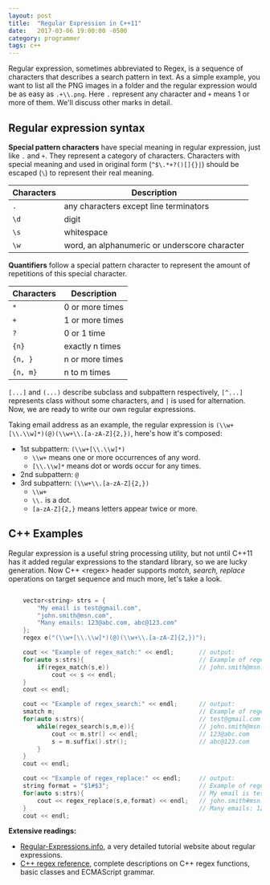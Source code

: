 ```yaml
---
layout: post
title:  "Regular Expression in C++11"
date:   2017-03-06 19:00:00 -0500
category: programmer
tags: c++
---
```


Regular expression, sometimes abbreviated to Regex, is a sequence of characters that describes a search pattern in text. As a simple example, you want to list all the PNG images in a folder and the regular expression would be as easy as `.+\\.png`. Here `.` represent any character and `+` means 1 or more of them. We'll discuss other marks in detail.

## Regular expression syntax

**Special pattern characters** have special meaning in regular expression, just like `.` and `+`. They represent a category of characters. Characters with special meaning and used in original form (`^$\.*+?()[]{}|`) should be escaped (`\`) to represent their real meaning.

| Characters | Description |
| --- | --- |
| `.` | any characters except line terminators |
| `\d` | digit |
| `\s` | whitespace |
| `\w` | word, an alphanumeric or underscore character |

**Quantifiers** follow a special pattern character to represent the amount of repetitions of this special character.

| Characters | Description |
| --- | --- |
| `*` | 0 or more times |
| `+` | 1 or more times |
| `?` | 0 or 1 time |
| `{n}` | exactly n times |
| `{n, }` | n or more times |
| `{n, m}` | n to m times |

`[...]` and `(...)` describe subclass and subpattern respectively, `[^...]` represents class without some characters, and `|` is used for alternation. Now, we are ready to write our own regular expressions. 

Taking email address as an example, the regular expression is `(\\w+[\\.\\w]*)(@)(\\w+\\.[a-zA-Z]{2,})`, here's how it's composed:

- 1st subpattern: `(\\w+[\\.\\w]*)`
    - `\\w+` means one or more occurrences of any word.
    - `[\\.\\w]*` means dot or words occur for any times.
- 2nd subpattern: `@`
- 3rd subpattern: `(\\w+\\.[a-zA-Z]{2,})`
    - `\\w+`
    - `\\.` is a dot.
    - `[a-zA-Z]{2,}` means letters appear twice or more.

## C++ Examples

Regular expression is a useful string processing utility, but not until C++11 has it added regular expressions to the standard library, so we are lucky generation. Now C++ \<regex\> header supports _match, search, replace_ operations on target sequence and much more, let's take a look.

```cpp

    vector<string> strs = {
        "My email is test@gmail.com",
        "john.smith@msn.com",
        "Many emails: 123@abc.com, abc@123.com"
    };
    regex e("(\\w+[\\.\\w]*)(@)(\\w+\\.[a-zA-Z]{2,})");

    cout << "Example of regex_match:" << endl;       // output:
    for(auto s:strs){                                // Example of regex_match:
        if(regex_match(s,e))                         // john.smith@msn.com
            cout << s << endl;
    }
    cout << endl;

    cout << "Example of regex_search:" << endl;      // output:
    smatch m;                                        // Example of regex_search:
    for(auto s:strs){                                // test@gmail.com
        while(regex_search(s,m,e)){                  // john.smith@msn.com
            cout << m.str() << endl;                 // 123@abc.com
            s = m.suffix().str();                    // abc@123.com
        }
    }
    cout << endl;

    cout << "Example of regex_replace:" << endl;     // output:
    string format = "$1#$3";                         // Example of regex_replace:
    for(auto s:strs){                                // My email is test#gmail.com
        cout << regex_replace(s,e,format) << endl;   // john.smith#msn.com
    }                                                // Many emails: 123#abc.com, abc#123.com
    cout << endl;

```

**Extensive readings:**

- [Regular-Expressions.info](http://www.regular-expressions.info/), a very detailed tutorial website about regular expressions.
- [C++ regex reference](http://www.cplusplus.com/reference/regex/), complete descriptions on C++ regex functions, basic classes and ECMAScript grammar.
